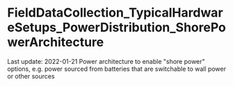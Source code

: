 # FieldDataCollection_TypicalHardwareSetups_PowerDistribution_ShorePowerArchitecture
Last update: 2022-01-21
Power architecture to enable "shore power" options, e.g. power sourced from batteries that are switchable to wall power or other sources
